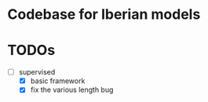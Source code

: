 # Codebase for Iberian models

# TODOs
- [ ] supervised
    - [x] basic framework
    - [x] fix the various length bug
